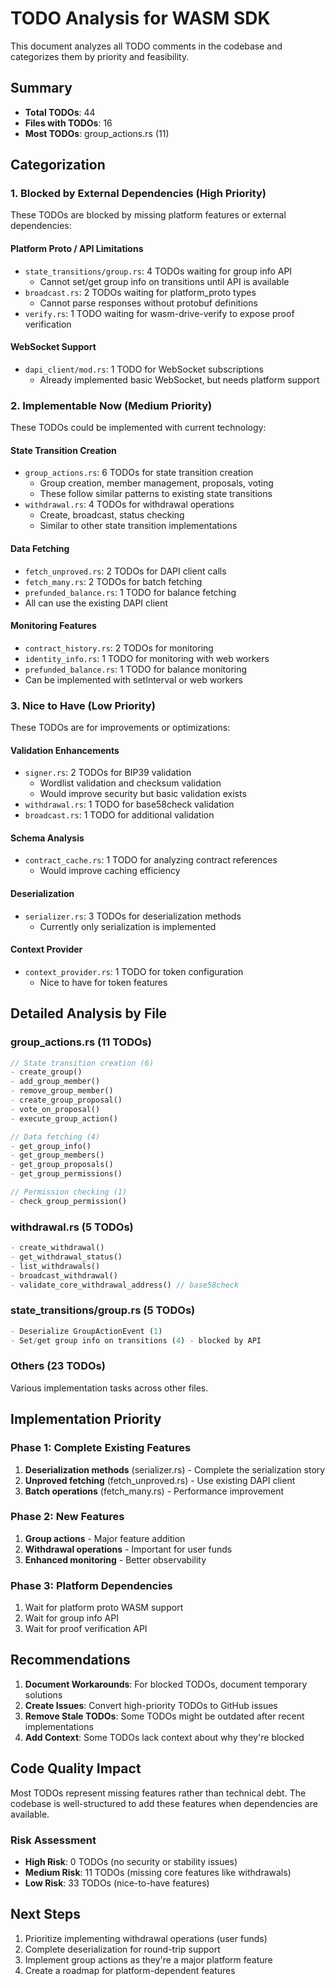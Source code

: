 # TODO Analysis for WASM SDK

This document analyzes all TODO comments in the codebase and categorizes them by priority and feasibility.

## Summary

- **Total TODOs**: 44
- **Files with TODOs**: 16
- **Most TODOs**: group_actions.rs (11)

## Categorization

### 1. Blocked by External Dependencies (High Priority)

These TODOs are blocked by missing platform features or external dependencies:

#### Platform Proto / API Limitations
- `state_transitions/group.rs`: 4 TODOs waiting for group info API
  - Cannot set/get group info on transitions until API is available
- `broadcast.rs`: 2 TODOs waiting for platform_proto types
  - Cannot parse responses without protobuf definitions
- `verify.rs`: 1 TODO waiting for wasm-drive-verify to expose proof verification

#### WebSocket Support
- `dapi_client/mod.rs`: 1 TODO for WebSocket subscriptions
  - Already implemented basic WebSocket, but needs platform support

### 2. Implementable Now (Medium Priority)

These TODOs could be implemented with current technology:

#### State Transition Creation
- `group_actions.rs`: 6 TODOs for state transition creation
  - Group creation, member management, proposals, voting
  - These follow similar patterns to existing state transitions
- `withdrawal.rs`: 4 TODOs for withdrawal operations
  - Create, broadcast, status checking
  - Similar to other state transition implementations

#### Data Fetching
- `fetch_unproved.rs`: 2 TODOs for DAPI client calls
- `fetch_many.rs`: 2 TODOs for batch fetching
- `prefunded_balance.rs`: 1 TODO for balance fetching
- All can use the existing DAPI client

#### Monitoring Features
- `contract_history.rs`: 2 TODOs for monitoring
- `identity_info.rs`: 1 TODO for monitoring with web workers
- `prefunded_balance.rs`: 1 TODO for balance monitoring
- Can be implemented with setInterval or web workers

### 3. Nice to Have (Low Priority)

These TODOs are for improvements or optimizations:

#### Validation Enhancements
- `signer.rs`: 2 TODOs for BIP39 validation
  - Wordlist validation and checksum validation
  - Would improve security but basic validation exists
- `withdrawal.rs`: 1 TODO for base58check validation
- `broadcast.rs`: 1 TODO for additional validation

#### Schema Analysis
- `contract_cache.rs`: 1 TODO for analyzing contract references
  - Would improve caching efficiency

#### Deserialization
- `serializer.rs`: 3 TODOs for deserialization methods
  - Currently only serialization is implemented

#### Context Provider
- `context_provider.rs`: 1 TODO for token configuration
  - Nice to have for token features

## Detailed Analysis by File

### group_actions.rs (11 TODOs)
```rust
// State transition creation (6)
- create_group() 
- add_group_member()
- remove_group_member()
- create_group_proposal()
- vote_on_proposal()
- execute_group_action()

// Data fetching (4)
- get_group_info()
- get_group_members()
- get_group_proposals()
- get_group_permissions()

// Permission checking (1)
- check_group_permission()
```

### withdrawal.rs (5 TODOs)
```rust
- create_withdrawal()
- get_withdrawal_status()
- list_withdrawals()
- broadcast_withdrawal()
- validate_core_withdrawal_address() // base58check
```

### state_transitions/group.rs (5 TODOs)
```rust
- Deserialize GroupActionEvent (1)
- Set/get group info on transitions (4) - blocked by API
```

### Others (23 TODOs)
Various implementation tasks across other files.

## Implementation Priority

### Phase 1: Complete Existing Features
1. **Deserialization methods** (serializer.rs) - Complete the serialization story
2. **Unproved fetching** (fetch_unproved.rs) - Use existing DAPI client
3. **Batch operations** (fetch_many.rs) - Performance improvement

### Phase 2: New Features
1. **Group actions** - Major feature addition
2. **Withdrawal operations** - Important for user funds
3. **Enhanced monitoring** - Better observability

### Phase 3: Platform Dependencies
1. Wait for platform proto WASM support
2. Wait for group info API
3. Wait for proof verification API

## Recommendations

1. **Document Workarounds**: For blocked TODOs, document temporary solutions
2. **Create Issues**: Convert high-priority TODOs to GitHub issues
3. **Remove Stale TODOs**: Some TODOs might be outdated after recent implementations
4. **Add Context**: Some TODOs lack context about why they're blocked

## Code Quality Impact

Most TODOs represent missing features rather than technical debt. The codebase is well-structured to add these features when dependencies are available.

### Risk Assessment
- **High Risk**: 0 TODOs (no security or stability issues)
- **Medium Risk**: 11 TODOs (missing core features like withdrawals)
- **Low Risk**: 33 TODOs (nice-to-have features)

## Next Steps

1. Prioritize implementing withdrawal operations (user funds)
2. Complete deserialization for round-trip support
3. Implement group actions as they're a major platform feature
4. Create a roadmap for platform-dependent features